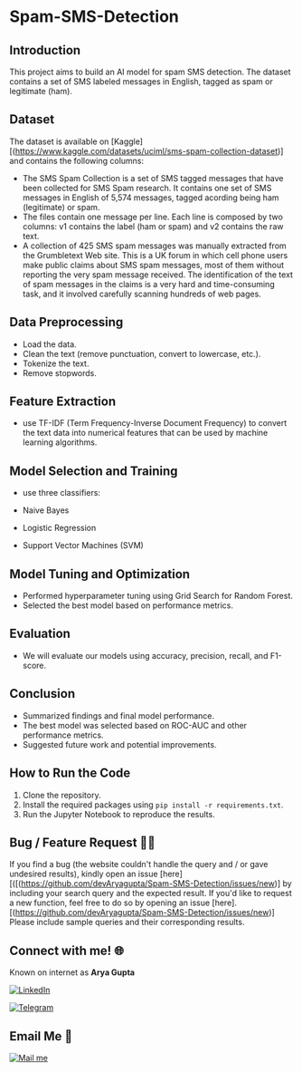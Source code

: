 # Spam-SMS-Detection


## Introduction
This project aims to build an AI model for spam SMS detection. The dataset contains a set of SMS labeled messages in English, tagged as spam or legitimate (ham).

## Dataset
The dataset is available on [Kaggle][(https://www.kaggle.com/datasets/uciml/sms-spam-collection-dataset)] and contains the following columns:
- The SMS Spam Collection is a set of SMS tagged messages that have been collected for SMS Spam research. It contains one set of SMS messages in English of 5,574 messages, tagged acording being ham (legitimate) or spam.
- The files contain one message per line. Each line is composed by two columns: v1 contains the label (ham or spam) and v2 contains the raw text.
- A collection of 425 SMS spam messages was manually extracted from the Grumbletext Web site. This is a UK forum in which cell phone users make public claims about SMS spam messages, most of them without reporting the very spam message received. The identification of the text of spam messages in the claims is a very hard and time-consuming task, and it involved carefully scanning hundreds of web pages. 

## Data Preprocessing
- Load the data.
- Clean the text (remove punctuation, convert to lowercase, etc.).
- Tokenize the text.
- Remove stopwords.

##  Feature Extraction
-  use TF-IDF (Term Frequency-Inverse Document Frequency) to convert the text data into numerical features that can be used by machine learning algorithms.

## Model Selection and Training
-  use three classifiers:

- Naive Bayes
- Logistic Regression
- Support Vector Machines (SVM)

## Model Tuning and Optimization
- Performed hyperparameter tuning using Grid Search for Random Forest.
- Selected the best model based on performance metrics.

## Evaluation
- We will evaluate our models using accuracy, precision, recall, and F1-score.

## Conclusion
- Summarized findings and final model performance.
- The best model was selected based on ROC-AUC and other performance metrics.
- Suggested future work and potential improvements.

## How to Run the Code
1. Clone the repository.
2. Install the required packages using `pip install -r requirements.txt`.
3. Run the Jupyter Notebook to reproduce the results.

## Bug / Feature Request :man_technologist:
If you find a bug (the website couldn't handle the query and / or gave undesired results), kindly open an issue [here][([(https://github.com/devAryagupta/Spam-SMS-Detection/issues/new)] by including your search query and the expected result.
If you'd like to request a new function, feel free to do so by opening an issue [here].[(https://github.com/devAryagupta/Spam-SMS-Detection/issues/new)] Please include sample queries and their corresponding results.

## Connect with me! 🌐
Known on internet as **Arya Gupta**

[<img target="_blank" src="https://img.icons8.com/bubbles/100/000000/linkedin.png" title="LinkedIn">](https://www.linkedin.com/in/arya-gupta-5968ab289/)

[<img target="_blank" src="https://img.icons8.com/bubbles/100/000000/telegram-app.png" title="Telegram"/>](https://t.me/Brooklyn7e)
## Email Me :e-mail:

[<img target="_blank" src="https://img.icons8.com/?size=100&id=pLfVjzYzDfaw&format=png&color=000000" title="Mail me">](mailto:ag551410@gmail.com)
